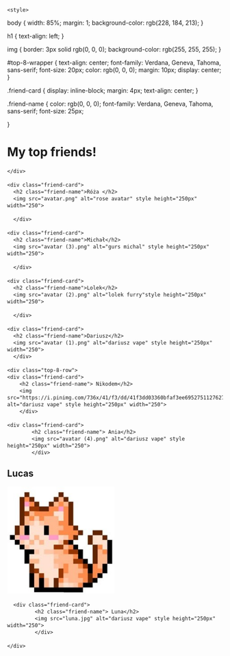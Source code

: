 <!DOCTYPE html>
<html>

<head>
  
  <title>My top friends!</title>
    
    
    <style>

  body {
    width: 85%;
    margin: 1;
    background-color: rgb(228, 184, 213);
  }

  h1 {
    text-align: left;
  }

  img {
    border: 3px solid rgb(0, 0, 0);
    background-color: rgb(255, 255, 255);
  }
  
  #top-8-wrapper {
    text-align: center;
    font-family: Verdana, Geneva, Tahoma, sans-serif;
    font-size: 20px;
    color: rgb(0, 0, 0);
    margin: 10px;
   display: center;
  }

  .friend-card {
    display: inline-block;
    margin: 4px;
    text-align: center;
  }

  .friend-name {
    color: rgb(0, 0, 0);
    font-family: Verdana, Geneva, Tahoma, sans-serif;
    font-size: 25px;
  
  }
  </style>

</head>

<body>

    
  <div id="top-8-wrapper">
      <h1>My top friends! <font></font></h1>
      <div class="top-8-row">
        
    </div>

    <div class="friend-card">
      <h2 class="friend-name">Róża </h2>
      <img src="avatar.png" alt="rose avatar" style height="250px" width="250">

      </div>

    <div class="friend-card">
      <h2 class="friend-name">Michał</h2>
      <img src="avatar (3).png" alt="gurs michal" style height="250px" width="250">
    
      </div>

    <div class="friend-card">
      <h2 class="friend-name">Lolek</h2>
      <img src="avatar (2).png" alt="lolek furry"style height="250px" width="250">

      </div>

    <div class="friend-card">
      <h2 class="friend-name">Dariusz</h2>
      <img src="avatar (1).png" alt="dariusz vape" style height="250px" width="250">
      </div>

    <div class="top-8-row">
    <div class="friend-card">
        <h2 class="friend-name"> Nikodem</h2>
        <img src="https://i.pinimg.com/736x/41/f3/dd/41f3dd03360bfaf3ee69527511276274.jpg" alt="dariusz vape" style height="250px" width="250">
        </div>

    <div class="friend-card">
            <h2 class="friend-name"> Ania</h2>
            <img src="avatar (4).png" alt="dariusz vape" style height="250px" width="250">
            </div>
    
   <div class="friend-card">
            <h2 class="friend-name"> Lucas</h2>
                <img src="lucas.jpg" alt="dariusz vape" style height="250px" width="250">
                </div>
    
      <div class="friend-card">
             <h2 class="friend-name"> Luna</h2>
             <img src="luna.jpg" alt="dariusz vape" style height="250px" width="250">
             </div>

    </div>
</body>

</html>
